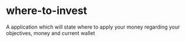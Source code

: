 # where-to-invest
A application which will state where to apply your money regarding your objectives, money and current wallet
